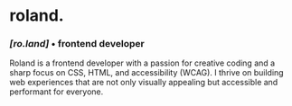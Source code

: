# roland.

### *[ro.land]* • **frontend developer**

Roland is a frontend developer with a passion for creative coding and a sharp focus on CSS, HTML, and accessibility (WCAG). I thrive on building web experiences that are not only visually appealing but accessible and performant for everyone.

<!--
**rol4nd909/rol4nd909** is a ✨ _special_ ✨ repository because its `README.md` (this file) appears on your GitHub profile.

### Hi there 👋




Here are some ideas to get you started:

- 🔭 I’m currently working on ...
- 🌱 I’m currently learning ...
- 👯 I’m looking to collaborate on ...
- 🤔 I’m looking for help with ...
- 💬 Ask me about ...
- 📫 How to reach me: ...
- 😄 Pronouns: ...
- ⚡ Fun fact: ...
-->
